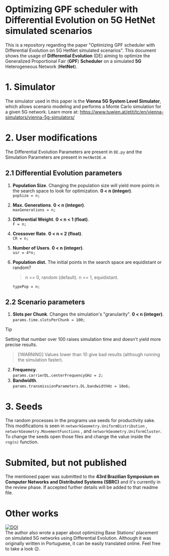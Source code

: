 # Optimizing GPF scheduler with Differential Evolution on 5G HetNet simulated scenarios
This is a repository regarding the paper "Optimizing GPF scheduler with Differential Evolution on  5G HetNet simulated scenarios". This document shows the usage of **Differential Evolution** (DE) aiming to optimize the Generalized Proportional Fair (**GPF**) **Scheduler** on a simulated **5G** Heterogeneous Network (**HetNet**).

# 1. Simulator
The simulator used in this paper is the **Vienna 5G System Level Simulator**, which allows scenario modeling and performs a Monte Carlo simulation for a given 5G network. Learn more at: https://www.tuwien.at/etit/tc/en/vienna-simulators/vienna-5g-simulators/
# 2. User modifications
The Differential Evolution Parameters are present in ```DE.py``` and the Simulation Parameters are present in ```HetNetDE.m```

## 2.1 Differential Evolution parameters
 1.  **Population Size**. Changing the population size will yield more points in the search space to look for optimization. **0 < n (integer)**.  
 ```popSize = n;```
2. **Max. Generations**. **0 < n (integer)**.  
```maxGenerations = n;```
3. **Differential Weight**. **0 < n < 1 (float)**.  
	```F = n;```
4. **Crossover Rate**. **0 < n < 2 (float)**.  
	```CR = n;```
5. **Number of Users**. **0 < n  (integer)**.  
	```usr = 4*n;```
6. **Population dist.** The initial points in the search space are equidistant or random?  
	>n == 0, random (default).
	>n == 1, equidistant.
	
	```typePop = n;```

## 2.2 Scenario parameters
 1.  **Slots per Chunk**. Changes the simulation's "granularity".  **0 < n (integer)**.  
	```params.time.slotsPerChunk = 100;```
> [!TIP]
> Setting that number over 100 raises simulation time and doesn't yield more precise results.

>  [!WARNING]
> Values lower than 10 give bad results (although running the simulation faster).
2. **Frequency**.  
	```params.carrierDL.centerFrequencyGHz = 2;```
3. **Bandwidth**.  
	```params.transmissionParameters.DL.bandwidthHz = 10e6;```
	
# 3. Seeds
The random processes in the programs use seeds for productivity sake. This modifications is seen in ```networkGeometry.UniformDistribution``` , ```networkGeometry.MovementFunctions``` , and ```networkGeometry.UniformCluster```. To change the seeds open those files and change the value inside the ```rng(n)``` function.

# Submited, but not published
The mentioned paper was submitted to the **43rd Brazilian Symposium on Computer Networks and Distributed Systems (SBRC)** and it's currently in the review phase. If accepted further details will be added to that readme file.
# Other works
[![DOI](https://zenodo.org/badge/DOI/10.5281/zenodo.14812103.svg)](https://doi.org/10.5281/zenodo.14812103)  
The author also wrote a paper about optimizing Base Stations' placement on simulated 5G networks using Differential Evolution. Although it was originally written in Portuguese, it can be easily translated online. Feel free to take a look 😉. 
